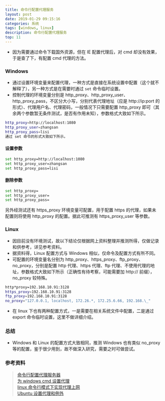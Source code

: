 ```yaml
---
title: 命令行配置代理服务
layout: post
date: 2019-01-29 09:15:16
categories: 系统
tags: [windows, linux]
description: 命令行配置代理服务
top: 11
---
```


- 因为需要通过命令下载国外资源，但在 IE 配置代理后，对 cmd 却没有效果，于是查了下，有配置 cmd 代理的方法。

### Windows
<!-- more -->
- 通过设置环境变量来配置代理，一种方式是直接在系统设置中配置（这个就不解释了），另一种方式是在需要时通过 `set` 命令临时设置。
- 控制代理的环境变量分别是 http_proxy、http_proxy_user、http_proxy_pass，不区分大小写，分别代表代理地址（应是 http://ip:port 的形式）、代理用户名、代理密码，一般情况下只需要配置 http_proxy 即可（其余两个参数暂无条件测试，是否有作用未知），参数格式大致如下所示。

```sh
http_proxy=http://localhost:1080
http_proxy_user=zhangsan
http_proxy_pass=lisi
通过 set 命令的形式大致如下所示。
```

#### 设置参数

```sh
set http_proxy=http://localhost:1080
set http_proxy_user=zhangsan
set http_proxy_pass=lisi
```

#### 删除参数

```sh
set http_proxy=
set http_proxy_user=
set http_proxy_pass=
```

另外经测试还有 https_proxy 环境变量可配置，用于配置 https 的代理，如果未配置则将使用 http_proxy 的配置。据此可推测有 https_proxy_user 等参数。

### Linux

- 因目前没有环境测试，故以下结论仅根据网上资料整理并推测所得，仅做记录和供参考，详见参考资料。
- 据资料得，Linux 配置方式与 Windows 相似，仅命令及配置方式有所不同。
- 可配置的环境变量名分别为 http_proxy、https_proxy、ftp_proxy、no_proxy，分别是配置 http 代理、https 代理、ftp 代理、不使用代理的地址，参数格式大致如下所示（正确性有待考察，可能需要加 http:// 前缀），no_proxy 较特殊。

```sh
http*proxy=192.168.10.91:3128
https_proxy=192.168.10.91:3128
ftp_proxy=192.168.10.91:3128
no_proxy="127.0.0.1, localhost, 172.26.*, 172.25.6.66, 192.168.\_"
```

- 在 linux 下也有两种配置方式，一是需要在相关系统文件中配置，二是通过 export 命令临时设置，这里不做详细介绍。

### 总结

- Windows 和 Linux 的配置方式大致相同，推测 Windows 也有类似 no_proxy 等的配置，鉴于很少用到，故不做深入研究，需要之时可做尝试。

### 参考资料

> [命令行配置代理服务器](https://www.ezloo.com/2008/12/set_http_proxy.html)</br>[为 windows cmd 设置代理](http://www.fx114.net/qa-15-153867.aspx)</br>[linux 命令行模式下实现代理上网](http://lymrg.blog.51cto.com/1551327/425744)</br>[Ubuntu 设置代理和例外](http://www.linuxdiyf.com/linux/14191.html)
